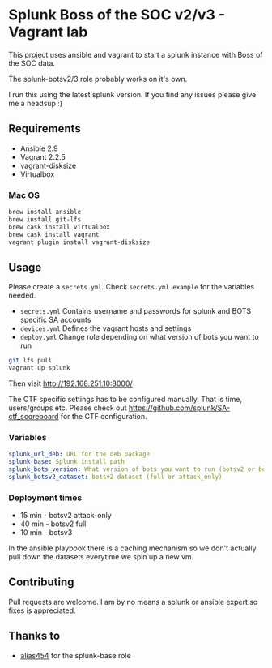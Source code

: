 # Splunk Boss of the SOC v2/v3 - Vagrant lab

This project uses ansible and vagrant to start a splunk instance with Boss of
the SOC data.

The splunk-botsv2/3 role probably works on it's own.

I run this using the latest splunk version. If you find any issues please give me a headsup :)

## Requirements

- Ansible 2.9
- Vagrant 2.2.5
- vagrant-disksize
- Virtualbox

### Mac OS

```bash
brew install ansible
brew install git-lfs
brew cask install virtualbox
brew cask install vagrant
vagrant plugin install vagrant-disksize

```

## Usage

Please create a `secrets.yml`. Check `secrets.yml.example` for the variables needed.

- `secrets.yml` Contains username and passwords for splunk and BOTS specific SA accounts
- `devices.yml` Defines the vagrant hosts and settings
- `deploy.yml`  Change role depending on what version of bots you want to run

```bash
git lfs pull
vagrant up splunk
```

Then visit <http://192.168.251.10:8000/>

The CTF specific settings has to be configured manually. That is time, users/groups etc.
Please check out <https://github.com/splunk/SA-ctf_scoreboard> for the CTF configuration.

### Variables

```yaml
splunk_url_deb: URL for the deb package
splunk_base: Splunk install path
splunk_bots_version: What version of bots you want to run (botsv2 or botsv3)
splunk_botsv2_dataset: botsv2 dataset (full or attack_only)
```

### Deployment times

- 15 min - botsv2 attack-only
- 40 min - botsv2 full
- 10 min - botsv3

In the ansible playbook there is a caching mechanism so we don't actually pull
down the datasets everytime we spin up a new vm.

## Contributing

Pull requests are welcome.
I am by no means a splunk or ansible expert so fixes is appreciated.

## Thanks to

- [alias454](https://github.com/alias454/ansible-splunk-playbook) for the splunk-base role
